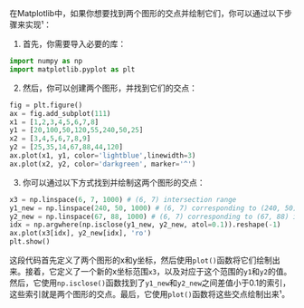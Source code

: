在Matplotlib中，如果你想要找到两个图形的交点并绘制它们，你可以通过以下步骤来实现¹：

1. 首先，你需要导入必要的库：
  ```python
  import numpy as np
  import matplotlib.pyplot as plt
  ```
2. 然后，你可以创建两个图形，并找到它们的交点：
  ```python
  fig = plt.figure()
  ax = fig.add_subplot(111)
  x1 = [1,2,3,4,5,6,7,8]
  y1 = [20,100,50,120,55,240,50,25]
  x2 = [3,4,5,6,7,8,9]
  y2 = [25,35,14,67,88,44,120]
  ax.plot(x1, y1, color='lightblue',linewidth=3)
  ax.plot(x2, y2, color='darkgreen', marker='^')
  ```
3. 你可以通过以下方式找到并绘制这两个图形的交点：
  ```python
  x3 = np.linspace(6, 7, 1000) # (6, 7) intersection range
  y1_new = np.linspace(240, 50, 1000) # (6, 7) corresponding to (240, 50) in y1
  y2_new = np.linspace(67, 88, 1000) # (6, 7) corresponding to (67, 88) in y2
  idx = np.argwhere(np.isclose(y1_new, y2_new, atol=0.1)).reshape(-1)
  ax.plot(x3[idx], y2_new[idx], 'ro')
  plt.show()
  ```
这段代码首先定义了两个图形的x和y坐标，然后使用`plot()`函数将它们绘制出来。接着，它定义了一个新的x坐标范围`x3`，以及对应于这个范围的`y1`和`y2`的值。然后，它使用`np.isclose()`函数找到了`y1_new`和`y2_new`之间差值小于0.1的索引，这些索引就是两个图形的交点。最后，它使用`plot()`函数将这些交点绘制出来¹。

